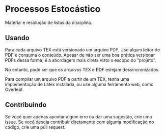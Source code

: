 # Processos Estocástico

Material e resolução de listas da disciplina.

## Usando

Para cada arquivo TEX está versionado um arquivo PDF. Use algum leitor de PDF e consuma o conteúdo.
Apesar de não ser uma boa prática versionar PDFs dessa forma, é a abordagem mais direta visto o escopo do "projeto".

No entanto, pode ser que os arquivos TEX e PDF estejam dessincronizados.

Para compilar um arquivo PDF a partir de um TEX, tenha uma implementação de Latex instalada, ou use alguma ferramenta web, como Overleaf. 

## Contribuindo

Se você quer apenas apontar algum erro ou dar uma sugestão, crie uma issue.
Se você deseja contribuir diretamente com alguma modificação no código, crie uma pull request.